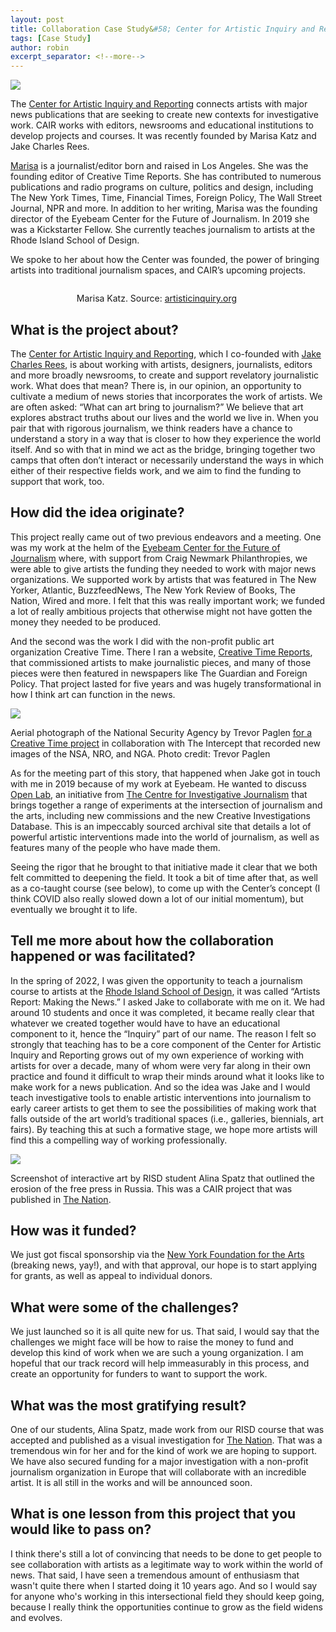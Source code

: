 ```yaml
---
layout: post
title: Collaboration Case Study&#58; Center for Artistic Inquiry and Reporting
tags: [Case Study]
author: robin
excerpt_separator: <!--more-->
---
```


![](/assets/img/CAIR/CAIR.png)

The [Center for Artistic Inquiry and Reporting](https://cair.news/) connects artists with major news publications that are seeking to create new contexts for investigative work. CAIR works with editors, newsrooms and educational institutions to develop projects and courses. It was recently founded by Marisa Katz and Jake Charles Rees.

<!--more-->

[Marisa](https://www.marisakatz.com) is a journalist/editor born and raised in Los Angeles. She was the founding editor of Creative Time Reports. She has contributed to numerous publications and radio programs on culture, politics and design, including The New York Times, Time, Financial Times, Foreign Policy, The Wall Street Journal, NPR and more. In addition to her writing, Marisa was the founding director of the Eyebeam Center for the Future of Journalism. In 2019 she was a Kickstarter Fellow. She currently teaches journalism to artists at the Rhode Island School of Design. 

We spoke to her about how the Center was founded, the power of bringing artists into traditional journalism spaces, and CAIR’s upcoming projects.

<img src="/assets/img/CAIR/marisapic.jpeg" alt style="display:block">
<p class="caption" style="margin-left:21%;">Marisa Katz. Source: <a href="https://cair.news/">artisticinquiry.org</a></p>

## What is the project about?

The [Center for Artistic Inquiry and Reporting](http://www.artisticinquiry.org/), which I co-founded with [Jake Charles Rees](https://jakecharlesrees.com/), is about working with artists, designers, journalists, editors and more broadly newsrooms, to create and support revelatory journalistic work. What does that mean? There is, in our opinion, an opportunity to cultivate a medium of news stories that incorporates the work of artists. We are often asked: “What can art bring to journalism?” We believe that art explores abstract truths about our lives and the world we live in. When you pair that with rigorous journalism, we think readers have a chance to understand a story in a way that is closer to how they experience the world itself. And so with that in mind we act as the bridge, bringing together two camps that often don’t interact or necessarily understand the ways in which either of their respective fields work, and we aim to find the funding to support that work, too. 

## How did the idea originate?

This project really came out of two previous endeavors and a meeting. One was my work at the helm of the [Eyebeam Center for the Future of Journalism](https://www.eyebeam.org/eyebeam-center-for-the-future-of-journalism/) where, with support from Craig Newmark Philanthropies, we were able to give artists the funding they needed to work with major news organizations. We supported work by artists that was featured in The New Yorker, Atlantic, BuzzfeedNews, The New York Review of Books, The Nation, Wired and more. I felt that this was really important work; we funded a lot of really ambitious projects that otherwise might not have gotten the money they needed to be produced. 

And the second was the work I did with the non-profit public art organization Creative Time. There I ran a website, [Creative Time Reports](https://creativetimereports.org/), that commissioned artists to make journalistic pieces, and many of those pieces were then featured in newspapers like The Guardian and Foreign Policy. That project lasted for five years and was hugely transformational in how I think art can function in the news.

![](/assets/img/CAIR/NSA.jpg)
<p class="caption">Aerial photograph of the National Security Agency by Trevor Paglen <a href="https://theintercept.com/2014/02/10/new-photos-of-nsa-and-others/">for a Creative Time project</a> in collaboration with The Intercept that recorded new images of the NSA, NRO, and NGA. Photo credit: Trevor Paglen</p>

As for the meeting part of this story, that happened when Jake got in touch with me in 2019 because of my work at Eyebeam. He wanted to discuss [Open Lab](https://openlab.tcij.org/database/explore), an initiative from [The Centre for Investigative Journalism](https://tcij.org/) that brings together a range of experiments at the intersection of journalism and the arts, including new commissions and the new Creative Investigations Database. This is an impeccably sourced archival site that details a lot of powerful artistic interventions made into the world of journalism, as well as features many of the people who have made them.

Seeing the rigor that he brought to that initiative made it clear that we both felt committed to deepening the field. It took a bit of time after that, as well as a co-taught course (see below), to come up with the Center’s concept (I think COVID also really slowed down a lot of our initial momentum), but eventually we brought it to life. 

## Tell me more about how the collaboration happened or was facilitated?

In the spring of 2022, I was given the opportunity to teach a journalism course to artists at the [Rhode Island School of Design](https://www.risd.edu/), it was called “Artists Report: Making the News.” I asked Jake to collaborate with me on it. We had around 10 students and once it was completed, it became really clear that whatever we created together would have to have an educational component to it, hence the “Inquiry” part of our name. The reason I felt so strongly that teaching has to be a core component of the Center for Artistic Inquiry and Reporting grows out of my own experience of working with artists for over a decade, many of whom were very far along in their own practice and found it difficult to wrap their minds around what it looks like to make work for a news publication. And so the idea was Jake and I would teach investigative tools to enable artistic interventions into journalism to early career artists to get them to see the possibilities of making work that falls outside of the art world’s traditional spaces (i.e., galleries, biennials, art fairs). By teaching this at such a formative stage, we hope more artists will find this a compelling way of working professionally. 

![](/assets/img/CAIR/press.png)
<p class="caption">Screenshot of interactive art by RISD student Alina Spatz that outlined the erosion of the free press in Russia. This was a CAIR project that was published in <a href="https://www.thenation.com/is-there-a-future-for-russian-independent-media/">The Nation</a>.</p>

## How was it funded?

We just got fiscal sponsorship via the [New York Foundation for the Arts](https://www.nyfa.org/) (breaking news, yay!), and with that approval, our hope is to start applying for grants, as well as appeal to individual donors. 

## What were some of the challenges?

We just launched so it is all quite new for us. That said, I would say that the challenges we might face will be how to raise the money to fund and develop this kind of work when we are such a young organization. I am hopeful that our track record will help immeasurably in this process, and create an opportunity for funders to want to support the work. 

## What was the most gratifying result?

One of our students, Alina Spatz, made work from our RISD course that was accepted and published as a visual investigation for [The Nation](https://www.thenation.com/is-there-a-future-for-russian-independent-media/). That was a tremendous win for her and for the kind of work we are hoping to support. We have also secured funding for a major investigation with a non-profit journalism organization in Europe that will collaborate with an incredible artist. It is all still in the works and will be announced soon. 

## What is one lesson from this project that you would like to pass on?
I think there's still a lot of convincing that needs to be done to get people to see collaboration with artists  as a legitimate way to work within the world of news. That said, I have seen a tremendous amount of enthusiasm that wasn't quite there when I started doing it 10 years ago. And so I would say for anyone who's working in this intersectional field they should keep going, because I really think the opportunities continue to grow as the field widens and evolves. 
